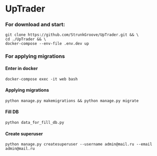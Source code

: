 # UpTrader

### For download and start:
```
git clone https://github.com/StrunkGroove/UpTrader.git && \
cd ./UpTrader && \
docker-compose --env-file .env.dev up
```

### For applying migrations
#### Enter in docker
```
docker-compose exec -it web bash
```
#### Applying migrations
```
python manage.py makemigrations && python manage.py migrate
```
#### Fill DB
```
python data_for_fill_db.py
```
#### Create superuser
```
python manage.py createsuperuser --username admin@mail.ru --email admin@mail.ru
```
